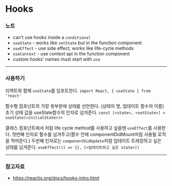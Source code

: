 #  Hooks

### 노트

- can't use hooks inside a `conditional`
- `useState` - works like `setState` but in the function component
- `useEffect` - use side effect, works like life-cycle methods
- `useContext` - use context api in the function component
- custom hooks' names must start with `use`

---

### 사용하기

리액트와 함께 `useState`를 임포트한다.
`import React, { useState } from 'react'`

함수형 컴포넌트의 가장 윗부분에 상태를 선언한다. (상태의 명, 업데이트 함수의 이름) 초기 상태 값을 useState함수의 인자로 넘겨준다.
`const [<state>, <setState>] = useState(<initialState>)>`


클래스 컴포넌트에서 처럼 life cycle method를 사용하고 싶을땐 `useEffect`를 사용한다. 첫번째 인자로 함수를 넘겨주고(함수 안에 componentDidMount처럼 사용될 로직을 적어준다.) 두번째 인자로는 `componentDidUpdate`처럼 업데이트 트레킹하고 싶은 상태를 넘겨준다. `useEffect(() => {}, [<업데이트하고 싶은 state>])`

---

### 참고자료

- https://reactjs.org/docs/hooks-intro.html

